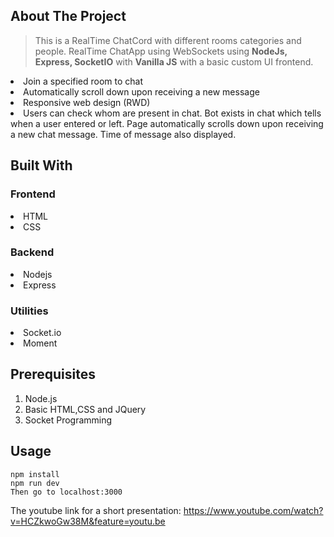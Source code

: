 <!-- # Real-Time-ChatCord
>This is a RealTime ChatCord with different rooms categories and people.
>RealTime ChatApp using WebSockets using **NodeJs, Express, SocketIO** with **Vanilla JS** with a basic custom UI frontend.

## Usage
```
npm install
npm run dev
Then go to localhost:3000
```
The youtube link for a short presentation: https://www.youtube.com/watch?v=HCZkwoGw38M&feature=youtu.be -->

<!-- ABOUT THE PROJECT -->
## About The Project
>This is a RealTime ChatCord with different rooms categories and people.
>RealTime ChatApp using WebSockets using **NodeJs, Express, SocketIO** with **Vanilla JS** with a basic custom UI frontend.

<li>Join a specified room to chat</li>
<li>Automatically scroll down upon receiving a new message</li>
<li>Responsive web design (RWD)</li>
<li>Users can check whom are present in chat. Bot exists in chat which tells when a user entered or left. Page automatically scrolls down upon receiving a new chat message. Time of message also displayed.</li>

## Built With

### Frontend
<li>HTML</li>
<li>CSS</li>

### Backend
<li>Nodejs</li>
<li>Express</li>

### Utilities
<li>Socket.io</li>
<li>Moment</li>

## Prerequisites
1. Node.js
2. Basic HTML,CSS and JQuery
3. Socket Programming

## Usage
```
npm install
npm run dev
Then go to localhost:3000
```
The youtube link for a short presentation: https://www.youtube.com/watch?v=HCZkwoGw38M&feature=youtu.be




